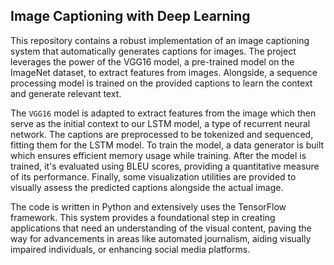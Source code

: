 ## Image Captioning with Deep Learning

This repository contains a robust implementation of an image captioning system that automatically generates captions for images. The project leverages the power of the VGG16 model, a pre-trained model on the ImageNet dataset, to extract features from images. Alongside, a sequence processing model is trained on the provided captions to learn the context and generate relevant text. 

The `VGG16` model is adapted to extract features from the image which then serve as the initial context to our LSTM model, a type of recurrent neural network. The captions are preprocessed to be tokenized and sequenced, fitting them for the LSTM model. To train the model, a data generator is built which ensures efficient memory usage while training. After the model is trained, it's evaluated using BLEU scores, providing a quantitative measure of its performance. Finally, some visualization utilities are provided to visually assess the predicted captions alongside the actual image.

The code is written in Python and extensively uses the TensorFlow framework. This system provides a foundational step in creating applications that need an understanding of the visual content, paving the way for advancements in areas like automated journalism, aiding visually impaired individuals, or enhancing social media platforms.
